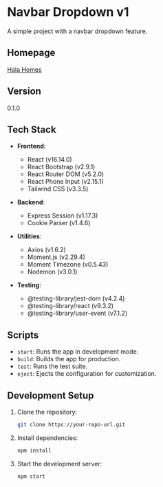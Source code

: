 # Navbar Dropdown v1

A simple project with a navbar dropdown feature.

## Homepage
[Hala Homes](https://halahomes.waysdatalabs.com)

## Version
0.1.0

## Tech Stack

- **Frontend**: 
  - React (v16.14.0)
  - React Bootstrap (v2.9.1)
  - React Router DOM (v5.2.0)
  - React Phone Input (v2.15.1)
  - Tailwind CSS (v3.3.5)

- **Backend**: 
  - Express Session (v1.17.3)
  - Cookie Parser (v1.4.6)

- **Utilities**:
  - Axios (v1.6.2)
  - Moment.js (v2.29.4)
  - Moment Timezone (v0.5.43)
  - Nodemon (v3.0.1)

- **Testing**: 
  - @testing-library/jest-dom (v4.2.4)
  - @testing-library/react (v9.3.2)
  - @testing-library/user-event (v7.1.2)

## Scripts

- `start`: Runs the app in development mode.
- `build`: Builds the app for production.
- `test`: Runs the test suite.
- `eject`: Ejects the configuration for customization.

## Development Setup

1. Clone the repository:
    ```bash
    git clone https://your-repo-url.git
    ```

2. Install dependencies:
    ```bash
    npm install
    ```

3. Start the development server:
    ```bash
    npm start
    ```
